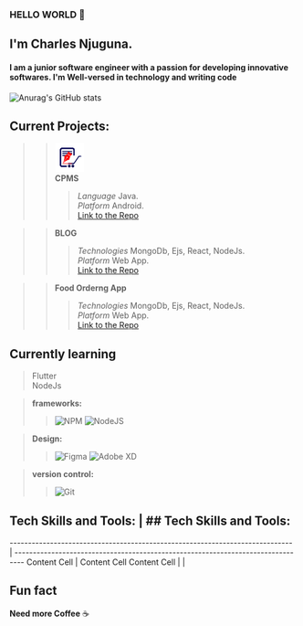 ### HELLO WORLD 👋

## I'm Charles Njuguna.
#### I am a junior software engineer with a passion for developing innovative softwares. I'm Well-versed in technology and writing code


![Anurag's GitHub stats](https://github-readme-stats.vercel.app/api?username=charlesncn&count_private=true&show_icons=true&theme=react)

## <span style="color: &#56BCD9">Current Projects: </span>
>> <img src="https://github.com/charlesncn/CPMS/blob/main/app/src/main/res/mipmap-xxhdpi/pj_icon.png" width="50" height="50">\
>> **CPMS**
>>> *Language* Java.\
>>> *Platform* Android.\
>>> [Link to the Repo](https://github.com/charlesncn/CPMS)

>> **BLOG**
>>> *Technologies* MongoDb, Ejs, React, NodeJs.\
>>> *Platform* Web App.\
>>> [Link to the Repo](https://github.com/charlesncn/Mern_Blog)

>> **Food Orderng App**
>>> *Technologies* MongoDb, Ejs, React, NodeJs.\
>>> *Platform* Web App.\
>>> [Link to the Repo](https://github.com/charlesncn/food_ordering_mern)

## Currently learning
> Flutter\
> NodeJs


> **frameworks:**
>> ![NPM](https://img.shields.io/badge/NPM-%23000000.svg?style=for-the-badge&logo=npm&logoColor=white)
>> ![NodeJS](https://img.shields.io/badge/node.js-6DA55F?style=for-the-badge&logo=node.js&logoColor=white)

> **Design:**
>> ![Figma](https://img.shields.io/badge/figma-%23F24E1E.svg?style=for-the-badge&logo=figma&logoColor=white)
>> ![Adobe XD](https://img.shields.io/badge/Adobe%20XD-470137?style=for-the-badge&logo=Adobe%20XD&logoColor=#FF61F6)

> **version control:**
>> ![Git](https://img.shields.io/badge/git-%23F05033.svg?style=for-the-badge&logo=git&logoColor=white)
>> 
## Tech Skills and Tools: | ## Tech Skills and Tools:
----------------------------------------------------------------------------- | --------------------------------------------------------------------------------
Content Cell  | Content Cell
Content Cell  |  | 


## Fun fact
**Need more Coffee** ☕



